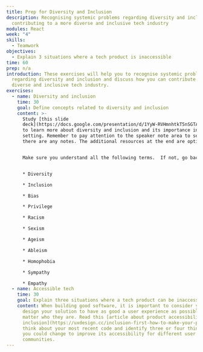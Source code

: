 ```yaml
---
title: Prep for Diversity and Inclusion
description: Recognising systemic problems regarding diversity and inclusion and
  contributing to a more diverse and inclusive tech industry
modules: React
week: "4"
skills:
  - Teamwork
objectives:
  - Explain 3 situations where a tech product is inaccessible
time: 60
prep: n/a
introduction: These exercises will help you to recognise systemic problems
  regarding diversity and inclusion and discuss how you can contribute to a more
  diverse and inclusive tech industry.
exercises:
  - name: Diversity and inclusion
    time: 30
    goal: Define concepts related to diversity and inclusion
    content: >-
      Study [this slide
      deck](https://docs.google.com/presentation/d/1YyW-RVHmnhtkT5nSGTAMSW-3TScrygUrMuQ30Py7C-o/edit#slide=id.gaa71b86f5e_0_0)
      to learn more about diversity and inclusion and its importance in a work
      setting. Remember to pay attention to the speaker note area to see if
      there are any notes. The additional resources at the end are optional.


      Make sure you understand all the following terms.  If not, go back and re-read that part of the slide deck.


      * Diversity

      * Inclusion

      * Bias

      * Privilege

      * Racism

      * Sexism

      * Ageism

      * Ableism

      * Homophobia

      * Sympathy

      * Empathy
  - name: Accessible tech
    time: 30
    goal: Explain three situations where a tech product can be inaccessible
    content: When building good software, it is important to consider your users and
      design your solution to have as good a user experience as possible, no
      matter who they are. Read this [article about product accessibility and
      inclusion](https://uxdesign.cc/inclusion-first-how-to-make-your-product-accessible-and-inclusive-b8ccbeb24b22).  Afterwards,
      think about your most recent code and identify three or four things that
      you could change to improve its accessibility for different user
      communities.
---
```

